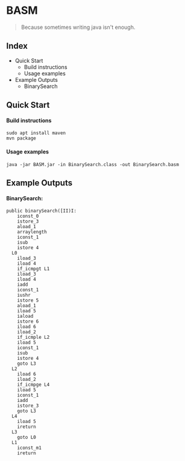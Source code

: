 # BASM

> Because sometimes writing java isn't enough.

## Index
* Quick Start
    * Build instructions
    * Usage examples
* Example Outputs
    * BinarySearch
## Quick Start

#### Build instructions

```
sudo apt install maven
mvn package
```

#### Usage examples

`java -jar BASM.jar -in BinarySearch.class -out BinarySearch.basm`

## Example Outputs

#### BinarySearch:
```
public binarySearch([II)I:
    iconst_0
    istore_3
    aload_1
    arraylength
    iconst_1
    isub
    istore 4
  L0
    iload_3
    iload 4
    if_icmpgt L1
    iload_3
    iload 4
    iadd
    iconst_1
    iushr
    istore 5
    aload_1
    iload 5
    iaload
    istore 6
    iload 6
    iload_2
    if_icmple L2
    iload 5
    iconst_1
    isub
    istore 4
    goto L3
  L2
    iload 6
    iload_2
    if_icmpge L4
    iload 5
    iconst_1
    iadd
    istore_3
    goto L3
  L4
    iload 5
    ireturn
  L3
    goto L0
  L1
    iconst_m1
    ireturn
```
